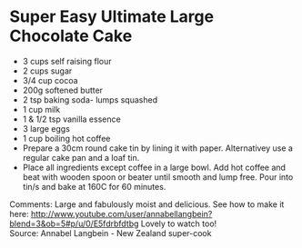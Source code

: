 # Super Easy Ultimate Large Chocolate Cake

* 3 cups self raising flour
* 2 cups sugar
* 3/4 cup cocoa
* 200g  softened butter
* 2 tsp baking soda- lumps squashed
* 1 cup milk
* 1 & 1/2 tsp vanilla essence
* 3 large eggs
* 1 cup boiling hot coffee
* Prepare a 30cm round cake tin by lining it with paper.  Alternativey use a regular cake pan and a loaf tin.
* Place all ingredients except coffee in a large bowl.  Add hot coffee and beat with wooden spoon or beater until smooth and lump free.  Pour into tin/s and bake at 160C for 60 minutes.




Comments: Large and fabulously moist and delicious.  See how to make it here:
http://www.youtube.com/user/annabellangbein?blend=3&ob=5#p/u/0/E5fdrbfdtbg
Lovely to watch too!  
Source: Annabel Langbein - New Zealand super-cook

